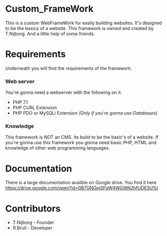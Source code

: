 # Custom_FrameWork
This is a custom WebFrameWork for easily building websites. It's designed to be the basics
of a website. This framework is owned and created by T.Nijborg. And a little help of some friends.

# Requirements
Underneath you will find the requirements of the framework.

### Web server
You're gonna need a webserver with the following on it.
* PHP 7.1
* PHP CURL Extension
* PHP PDO or MySQLi Extension _(Only if you're gonna use Databases)_

### Knowledge
This framework is NOT an CMS. Its build to be the basic's of a website.
If you're gonna use this framework you gonna need basic PHP, HTML and knowledge of other web programming languages.

# Documentation
There is a large documentation availble on Google drive. 
You find it here https://drive.google.com/open?id=0B7GNGpjSFqW4WG9tN2hfUDE3U1U

# Contributors
 * T.Nijborg - Founder
 * R.Bruil - Developer
